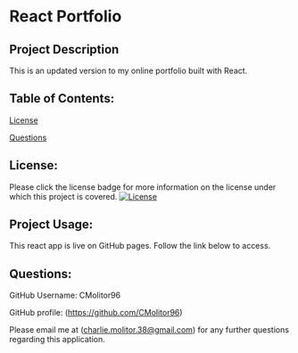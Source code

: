 # **React Portfolio**

## Project Description
This is an updated version to my online portfolio built with React.

## Table of Contents:

[License](#license)


[Questions](#questions)


## License:
Please click the license badge for more information on the license under which this project is covered.
[![License](https://img.shields.io/badge/License-Apache_2.0-blue.svg)](https://opensource.org/licenses/Apache-2.0)

## Project Usage:
This react app is live on GitHub pages. Follow the link below to access.


## Questions:
GitHub Username: CMolitor96

GitHub profile: (https://github.com/CMolitor96)

Please email me at (charlie.molitor.38@gmail.com) for any further questions regarding this application.